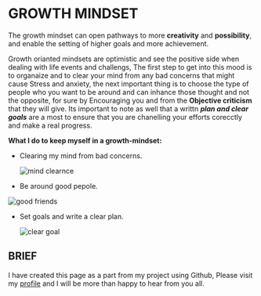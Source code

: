 # GROWTH MINDSET
 The growth mindset can open pathways to more **creativity** and **possibility**, and enable the setting of higher goals and more achievement.
 
 Growth orianted mindsets are optimistic and see the positive side when dealing with life events and challengs, The first step to get into this mood is to organaize and to clear your mind from any bad concerns that might cause Stress and anxiety, the next important thing is to choose the type of people who you want to be around and can inhance those thought and not the opposite, for sure by Encouraging you and from the **Objective criticism**  that they will give. Its important to note as well that a writtn ***plan and clear goals*** are a most to ensure that you are chanelling your efforts corecctly and make a real progress. 
 
**What I do to keep myself in a growth-mindset:** 
      
 * Clearing my mind from bad concerns.          
       
   ![mind clearnce](https://f.hubspotusercontent00.net/hubfs/5217252/Anahana_Infographic3_WebGraphics-01-1.png)    
   
 *   Be around good pepole. 
 
   ![good friends](https://cdni.iconscout.com/illustration/premium/thumb/friends-celebrating-christmas-3601056-3006965.png)
   
 *   Set goals and write a clear plan. 

     ![clear goal](https://assets-global.website-files.com/5b5aa355afe474a8b1329a37/5d0a6f7c1232ba1207c4a7f0_HR%20goals%20%401x.jpg)


 ##                BRIEF 
 
  I have created this page as a part from my project using Github, Please visit my [profile](https://github.com/Emam96) and I will be more than happy to hear from you all. 
 
 
